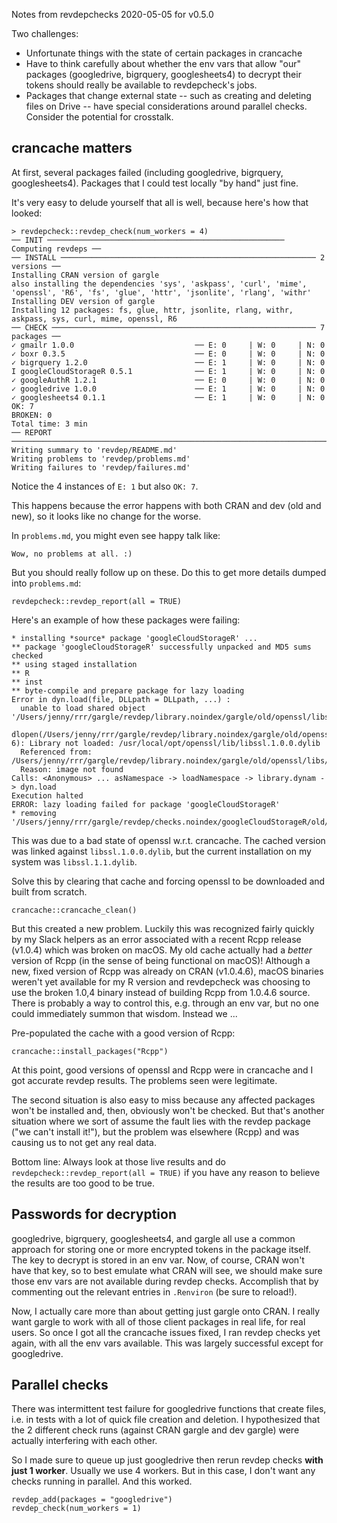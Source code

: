 Notes from revdepchecks 2020-05-05 for v0.5.0

Two challenges:

  * Unfortunate things with the state of certain packages in crancache
  * Have to think carefully about whether the env vars that allow "our"
    packages (googledrive, bigrquery, googlesheets4) to decrypt their
    tokens should really be available to revdepcheck's jobs.
  * Packages that change external state -- such as creating and deleting files
    on Drive -- have special considerations around parallel checks. Consider
    the potential for crosstalk.
    
## crancache matters

At first, several packages failed (including googledrive, bigrquery, googlesheets4). Packages that I could test locally "by hand" just fine.

It's very easy to delude yourself that all is well, because here's how that looked:

```
> revdepcheck::revdep_check(num_workers = 4)
── INIT ───────────────────────────────────────────────────── Computing revdeps ──
── INSTALL ───────────────────────────────────────────────────────── 2 versions ──
Installing CRAN version of gargle
also installing the dependencies 'sys', 'askpass', 'curl', 'mime', 'openssl', 'R6', 'fs', 'glue', 'httr', 'jsonlite', 'rlang', 'withr'
Installing DEV version of gargle
Installing 12 packages: fs, glue, httr, jsonlite, rlang, withr, askpass, sys, curl, mime, openssl, R6
── CHECK ─────────────────────────────────────────────────────────── 7 packages ──
✓ gmailr 1.0.0                           ── E: 0     | W: 0     | N: 0            
✓ boxr 0.3.5                             ── E: 0     | W: 0     | N: 0            
✓ bigrquery 1.2.0                        ── E: 1     | W: 0     | N: 0            
I googleCloudStorageR 0.5.1              ── E: 1     | W: 0     | N: 0            
✓ googleAuthR 1.2.1                      ── E: 0     | W: 0     | N: 0            
✓ googledrive 1.0.0                      ── E: 1     | W: 0     | N: 0            
✓ googlesheets4 0.1.1                    ── E: 1     | W: 0     | N: 0            
OK: 7                                                                           
BROKEN: 0
Total time: 3 min
── REPORT ────────────────────────────────────────────────────────────────────────
Writing summary to 'revdep/README.md'
Writing problems to 'revdep/problems.md'
Writing failures to 'revdep/failures.md'
```

Notice the 4 instances of `E: 1` but also `OK: 7`.

This happens because the error happens with both CRAN and dev (old and new), so it looks like no change for the worse.

In `problems.md`, you might even see happy talk like:

```
Wow, no problems at all. :)
```

But you should really follow up on these. Do this to get more details dumped into `problems.md`:

```
revdepcheck::revdep_report(all = TRUE)
```

Here's an example of how these packages were failing:

```
* installing *source* package 'googleCloudStorageR' ...
** package 'googleCloudStorageR' successfully unpacked and MD5 sums checked
** using staged installation
** R
** inst
** byte-compile and prepare package for lazy loading
Error in dyn.load(file, DLLpath = DLLpath, ...) :
  unable to load shared object '/Users/jenny/rrr/gargle/revdep/library.noindex/gargle/old/openssl/libs/openssl.so':
  dlopen(/Users/jenny/rrr/gargle/revdep/library.noindex/gargle/old/openssl/libs/openssl.so, 6): Library not loaded: /usr/local/opt/openssl/lib/libssl.1.0.0.dylib
  Referenced from: /Users/jenny/rrr/gargle/revdep/library.noindex/gargle/old/openssl/libs/openssl.so
  Reason: image not found
Calls: <Anonymous> ... asNamespace -> loadNamespace -> library.dynam -> dyn.load
Execution halted
ERROR: lazy loading failed for package 'googleCloudStorageR'
* removing '/Users/jenny/rrr/gargle/revdep/checks.noindex/googleCloudStorageR/old/googleCloudStorageR.Rcheck/googleCloudStorageR'
```

This was due to a bad state of openssl w.r.t. crancache. The cached version was linked against `libssl.1.0.0.dylib`, but the current installation on my system was `libssl.1.1.dylib`.

Solve this by clearing that cache and forcing openssl to be downloaded and built from scratch.

```
crancache::crancache_clean()
```

But this created a new problem. Luckily this was recognized fairly quickly by my Slack helpers as an error associated with a recent Rcpp release (v1.0.4) which was broken on macOS. My old cache actually had a *better* version of Rcpp (in the sense of being functional on macOS)! Although a new, fixed version of Rcpp was already on CRAN (v1.0.4.6), macOS binaries weren't yet available for my R version and revdepcheck was choosing to use the broken 1.0,4 binary instead of building Rcpp from 1.0.4.6 source. There is probably a way to control this, e.g. through an env var, but no one could immediately summon that wisdom. Instead we ...

Pre-populated the cache with a good version of Rcpp:

```
crancache::install_packages("Rcpp")
```

At this point, good versions of openssl and Rcpp were in crancache and I got accurate revdep results. The problems seen were legitimate.

The second situation is also easy to miss because any affected packages won't be installed and, then, obviously won't be checked. But that's another situation where we sort of assume the fault lies with the revdep package ("we can't install it!"), but the problem was elsewhere (Rcpp) and was causing us to not get any real data.

Bottom line: Always look at those live results and do `revdepcheck::revdep_report(all = TRUE)` if you have any reason to believe the results are too good to be true.

## Passwords for decryption

googledrive, bigrquery, googlesheets4, and gargle all use a common approach for storing one or more encrypted tokens in the package itself. The key to decrypt is stored in an env var. Now, of course, CRAN won't have that key, so to best emulate what CRAN will see, we should make sure those env vars are not available during revdep checks. Accomplish that by commenting out the relevant entries in `.Renviron` (be sure to reload!).

Now, I actually care more than about getting just gargle onto CRAN. I really want gargle to work with all of those client packages in real life, for real users. So once I got all the crancache issues fixed, I ran revdep checks yet again, with all the env vars available. This was largely successful except for googledrive.

## Parallel checks

There was intermittent test failure for googledrive functions that create files, i.e. in tests with a lot of quick file creation and deletion. I hypothesized that the 2 different check runs (against CRAN gargle and dev gargle) were actually interfering with each other.

So I made sure to queue up just googledrive then rerun revdep checks **with just 1 worker**. Usually we use 4 workers. But in this case, I don't want any checks running in parallel. And this worked.

```
revdep_add(packages = "googledrive")
revdep_check(num_workers = 1)
```
